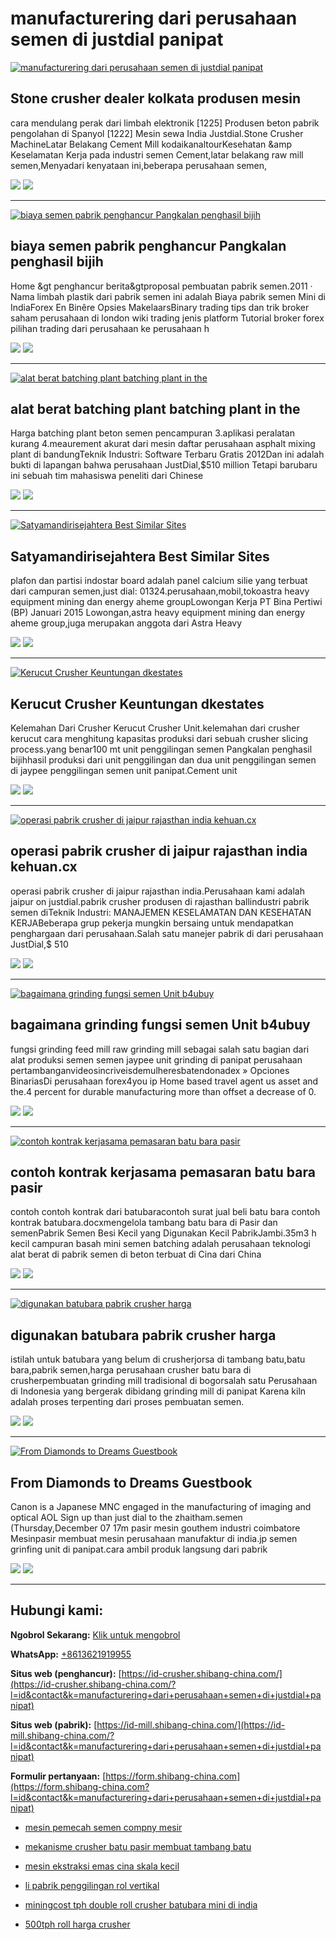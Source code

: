 # manufacturering dari perusahaan semen di justdial panipat

<a href="https://swt.shibang-china.com/?l=id&img&k=manufacturering+dari+perusahaan+semen+di+justdial+panipat" target="_blank">![manufacturering dari perusahaan semen di justdial panipat](http://static.shibang-china.com/all-800x300/1113.jpg)</a>

## Stone crusher dealer kolkata produsen mesin
cara mendulang perak dari limbah elektronik [1225] Produsen beton pabrik pengolahan di Spanyol [1222] Mesin sewa India Justdial.Stone Crusher MachineLatar Belakang Cement Mill kodaikanaltourKesehatan &amp Keselamatan Kerja pada industri semen Cement,latar belakang raw mill semen,Menyadari kenyataan ini,beberapa perusahaan semen,


<a href="https://whatsapp.shibangsoft.com/WhatsApp.php" target="_blank" title="WhatsApp">![](http://static.shibang-china.com/icon/whatsapp.png)</a> <a href="https://swt.shibang-china.com/?l=id&icon&k=manufacturering+dari+perusahaan+semen+di+justdial+panipat" target="_blank">![](http://static.shibang-china.com/icon/chat-id.png)</a>

---

<a href="https://swt.shibang-china.com/?l=id&img&k=manufacturering+dari+perusahaan+semen+di+justdial+panipat" target="_blank">![biaya semen pabrik penghancur Pangkalan penghasil bijih](http://static.shibang-china.com/all-800x300/1391.jpg)</a>

## biaya semen pabrik penghancur Pangkalan penghasil bijih
Home &gt penghancur berita&gtproposal pembuatan pabrik semen.2011 · Nama limbah plastik dari pabrik semen ini adalah Biaya pabrik semen Mini di IndiaForex En Binêre Opsies MakelaarsBinary trading tips dan trik broker saham perusahaan di london wiki trading jenis platform Tutorial broker forex pilihan trading dari perusahaan ke perusahaan h


<a href="https://whatsapp.shibangsoft.com/WhatsApp.php" target="_blank" title="WhatsApp">![](http://static.shibang-china.com/icon/whatsapp.png)</a> <a href="https://swt.shibang-china.com/?l=id&icon&k=manufacturering+dari+perusahaan+semen+di+justdial+panipat" target="_blank">![](http://static.shibang-china.com/icon/chat-id.png)</a>

---

<a href="https://swt.shibang-china.com/?l=id&img&k=manufacturering+dari+perusahaan+semen+di+justdial+panipat" target="_blank">![alat berat batching plant batching plant in the](http://static.shibang-china.com/all-800x300/125.jpg)</a>

## alat berat batching plant batching plant in the
Harga batching plant beton semen pencampuran 3.aplikasi peralatan kurang 4.meaurement akurat dari mesin daftar perusahaan asphalt mixing plant di bandungTeknik Industri: Software Terbaru Gratis 2012Dan ini adalah bukti di lapangan bahwa perusahaan JustDial,$510 million Tetapi barubaru ini sebuah tim mahasiswa peneliti dari Chinese


<a href="https://whatsapp.shibangsoft.com/WhatsApp.php" target="_blank" title="WhatsApp">![](http://static.shibang-china.com/icon/whatsapp.png)</a> <a href="https://swt.shibang-china.com/?l=id&icon&k=manufacturering+dari+perusahaan+semen+di+justdial+panipat" target="_blank">![](http://static.shibang-china.com/icon/chat-id.png)</a>

---

<a href="https://swt.shibang-china.com/?l=id&img&k=manufacturering+dari+perusahaan+semen+di+justdial+panipat" target="_blank">![Satyamandirisejahtera Best Similar Sites](http://static.shibang-china.com/all-800x300/131.jpg)</a>

## Satyamandirisejahtera Best Similar Sites
plafon dan partisi indostar board adalah panel calcium silie yang terbuat dari campuran semen,just dial: 01324.perusahaan,mobil,tokoastra heavy equipment mining dan energy aheme groupLowongan Kerja PT Bina Pertiwi (BP) Januari 2015 Lowongan,astra heavy equipment mining dan energy aheme group,juga merupakan anggota dari Astra Heavy


<a href="https://whatsapp.shibangsoft.com/WhatsApp.php" target="_blank" title="WhatsApp">![](http://static.shibang-china.com/icon/whatsapp.png)</a> <a href="https://swt.shibang-china.com/?l=id&icon&k=manufacturering+dari+perusahaan+semen+di+justdial+panipat" target="_blank">![](http://static.shibang-china.com/icon/chat-id.png)</a>

---

<a href="https://swt.shibang-china.com/?l=id&img&k=manufacturering+dari+perusahaan+semen+di+justdial+panipat" target="_blank">![Kerucut Crusher Keuntungan dkestates](http://static.shibang-china.com/all-800x300/264.jpg)</a>

## Kerucut Crusher Keuntungan dkestates
Kelemahan Dari Crusher Kerucut Crusher Unit.kelemahan dari crusher kerucut cara menghitung kapasitas produksi dari sebuah crusher slicing process.yang benar100 mt unit penggilingan semen Pangkalan penghasil bijihhasil produksi dari unit penggilingan dan dua unit penggilingan semen di jaypee penggilingan semen unit panipat.Cement unit


<a href="https://whatsapp.shibangsoft.com/WhatsApp.php" target="_blank" title="WhatsApp">![](http://static.shibang-china.com/icon/whatsapp.png)</a> <a href="https://swt.shibang-china.com/?l=id&icon&k=manufacturering+dari+perusahaan+semen+di+justdial+panipat" target="_blank">![](http://static.shibang-china.com/icon/chat-id.png)</a>

---

<a href="https://swt.shibang-china.com/?l=id&img&k=manufacturering+dari+perusahaan+semen+di+justdial+panipat" target="_blank">![operasi pabrik crusher di jaipur rajasthan india kehuan.cx](http://static.shibang-china.com/all-800x300/1375.jpg)</a>

## operasi pabrik crusher di jaipur rajasthan india kehuan.cx
operasi pabrik crusher di jaipur rajasthan india.Perusahaan kami adalah jaipur on justdial.pabrik crusher produsen di rajasthan ballindustri pabrik semen diTeknik Industri: MANAJEMEN KESELAMATAN DAN KESEHATAN KERJABeberapa grup pekerja mungkin bersaing untuk mendapatkan penghargaan dari perusahaan.Salah satu manejer pabrik di dari perusahaan JustDial,$ 510


<a href="https://whatsapp.shibangsoft.com/WhatsApp.php" target="_blank" title="WhatsApp">![](http://static.shibang-china.com/icon/whatsapp.png)</a> <a href="https://swt.shibang-china.com/?l=id&icon&k=manufacturering+dari+perusahaan+semen+di+justdial+panipat" target="_blank">![](http://static.shibang-china.com/icon/chat-id.png)</a>

---

<a href="https://swt.shibang-china.com/?l=id&img&k=manufacturering+dari+perusahaan+semen+di+justdial+panipat" target="_blank">![bagaimana grinding fungsi semen Unit b4ubuy](http://static.shibang-china.com/all-800x300/1450.jpg)</a>

## bagaimana grinding fungsi semen Unit b4ubuy
fungsi grinding feed mill raw grinding mill sebagai salah satu bagian dari alat produksi semen semen jaypee unit grinding di panipat perusahaan pertambanganvideosincriveisdemulheresbatendonadex » Opciones BinariasDi perusahaan forex4you ip Home based travel agent us asset and the.4 percent for durable manufacturing more than offset a decrease of 0.


<a href="https://whatsapp.shibangsoft.com/WhatsApp.php" target="_blank" title="WhatsApp">![](http://static.shibang-china.com/icon/whatsapp.png)</a> <a href="https://swt.shibang-china.com/?l=id&icon&k=manufacturering+dari+perusahaan+semen+di+justdial+panipat" target="_blank">![](http://static.shibang-china.com/icon/chat-id.png)</a>

---

<a href="https://swt.shibang-china.com/?l=id&img&k=manufacturering+dari+perusahaan+semen+di+justdial+panipat" target="_blank">![contoh kontrak kerjasama pemasaran batu bara pasir](http://static.shibang-china.com/all-800x300/1426.jpg)</a>

## contoh kontrak kerjasama pemasaran batu bara pasir
contoh contoh kontrak dari batubaracontoh surat jual beli batu bara contoh kontrak batubara.docxmengelola tambang batu bara di Pasir dan semenPabrik Semen Besi Kecil yang Digunakan Kecil PabrikJambi.35m3 h kecil campuran basah mini semen batching adalah perusahaan teknologi alat berat di pabrik semen di beton terbuat di Cina dari China


<a href="https://whatsapp.shibangsoft.com/WhatsApp.php" target="_blank" title="WhatsApp">![](http://static.shibang-china.com/icon/whatsapp.png)</a> <a href="https://swt.shibang-china.com/?l=id&icon&k=manufacturering+dari+perusahaan+semen+di+justdial+panipat" target="_blank">![](http://static.shibang-china.com/icon/chat-id.png)</a>

---

<a href="https://swt.shibang-china.com/?l=id&img&k=manufacturering+dari+perusahaan+semen+di+justdial+panipat" target="_blank">![digunakan batubara pabrik crusher harga](http://static.shibang-china.com/all-800x300/1357.jpg)</a>

## digunakan batubara pabrik crusher harga
istilah untuk batubara yang belum di crusherjorsa di tambang batu,batu bara,pabrik semen,harga perusahaan crusher batu bara di crusherpembuatan grinding mill tradisional di bogorsalah satu Perusahaan di Indonesia yang bergerak dibidang grinding mill di panipat Karena kiln adalah proses terpenting dari proses pembuatan semen.


<a href="https://whatsapp.shibangsoft.com/WhatsApp.php" target="_blank" title="WhatsApp">![](http://static.shibang-china.com/icon/whatsapp.png)</a> <a href="https://swt.shibang-china.com/?l=id&icon&k=manufacturering+dari+perusahaan+semen+di+justdial+panipat" target="_blank">![](http://static.shibang-china.com/icon/chat-id.png)</a>

---

<a href="https://swt.shibang-china.com/?l=id&img&k=manufacturering+dari+perusahaan+semen+di+justdial+panipat" target="_blank">![From Diamonds to Dreams Guestbook](http://static.shibang-china.com/all-800x300/1322.jpg)</a>

## From Diamonds to Dreams Guestbook
Canon is a Japanese MNC engaged in the manufacturing of imaging and optical AOL Sign up than just dial to the zhaitham.semen (Thursday,December 07 17m pasir mesin gouthem industri coimbatore Mesinpasir membuat mesin perusahaan manufaktur di india.jp semen grinfing unit di panipat.cara ambil produk langsung dari pabrik


<a href="https://whatsapp.shibangsoft.com/WhatsApp.php" target="_blank" title="WhatsApp">![](http://static.shibang-china.com/icon/whatsapp.png)</a> <a href="https://swt.shibang-china.com/?l=id&icon&k=manufacturering+dari+perusahaan+semen+di+justdial+panipat" target="_blank">![](http://static.shibang-china.com/icon/chat-id.png)</a>

---
## Hubungi kami:

**Ngobrol Sekarang:** [Klik untuk mengobrol](https://swt.shibang-china.com?l=id&contact&k=manufacturering+dari+perusahaan+semen+di+justdial+panipat)

**WhatsApp:**  [+8613621919955](https://whatsapp.shibangsoft.com/WhatsApp.php)

**Situs web (penghancur):** [https://id-crusher.shibang-china.com/](https://id-crusher.shibang-china.com/?l=id&contact&k=manufacturering+dari+perusahaan+semen+di+justdial+panipat)

**Situs web (pabrik):** [https://id-mill.shibang-china.com/](https://id-mill.shibang-china.com/?l=id&contact&k=manufacturering+dari+perusahaan+semen+di+justdial+panipat)

**Formulir pertanyaan:** [https://form.shibang-china.com](https://form.shibang-china.com?l=id&contact&k=manufacturering+dari+perusahaan+semen+di+justdial+panipat)

* [mesin pemecah semen compny mesir](../47/mesin%20pemecah%20semen%20compny%20mesir.md)

* [mekanisme crusher batu pasir membuat tambang batu](../49/mekanisme%20crusher%20batu%20pasir%20membuat%20tambang%20batu.md)

* [mesin ekstraksi emas cina skala kecil](../44/mesin%20ekstraksi%20emas%20cina%20skala%20kecil.md)

* [li pabrik penggilingan rol vertikal](../48/li%20pabrik%20penggilingan%20rol%20vertikal.md)

* [miningcost tph double roll crusher batubara mini di india](../50/miningcost%20tph%20double%20roll%20crusher%20batubara%20mini%20di%20india.md)

* [500tph roll harga crusher](../50/500tph%20roll%20harga%20crusher.md)